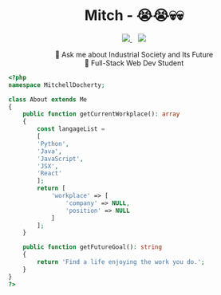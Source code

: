 <!--
**UKMysterrr/UKMysterrr** is a ✨ _special_ ✨ repository because its `README.md` (this file) appears on your GitHub profile.

Here are some ideas to get you started:

- 🔭 I’m currently working on ...
- 🌱 I’m currently learning ...
- 👯 I’m looking to collaborate on ...
- 🤔 I’m looking for help with ...
- 💬 Ask me about ...
- 📫 How to reach me: ...
- 😄 Pronouns: ...
- ⚡ Fun fact: ...
-->



<h1 align="center">Mitch - 😭😭💀💀</h1>  
  
<p align='center'>
  
  <a href="https://www.linkedin.com/in/ukmysterrr/">
    <img src="https://img.shields.io/badge/linkedin-%230077B5.svg?&style=for-the-badge&logo=linkedin&logoColor=white" />
  </a>&nbsp;&nbsp;
  <a href="mailto:ukmysterrr@gmail.com">
    <img src="https://img.shields.io/badge/Gmail-D14836?style=for-the-badge&logo=gmail&logoColor=white" />
  </a>
  <!--<a href="placeholder">
    <img src="https://img.shields.io/badge/Twitter-1DA1F2?style=for-the-badge&logo=twitter&logoColor=white" />        
  </a>&nbsp;&nbsp;-->
 </p>
 <p align="center">
💬 Ask me about Industrial Society and Its Future  <br>
🌱 Full-Stack Web Dev Student <br>
  </p>

```php
<?php
namespace MitchellDocherty;

class About extends Me
{
    public function getCurrentWorkplace(): array
    {
        const langageList = 
        [
        'Python',
        'Java',
        'JavaScript',
        'JSX',
        'React'
        ];
        return [
            'workplace' => [
                'company' => NULL,
                'position' => NULL         
            ]
        ];
    }

    public function getFutureGoal(): string
    {
        return 'Find a life enjoying the work you do.';
    }
}
?>
```
